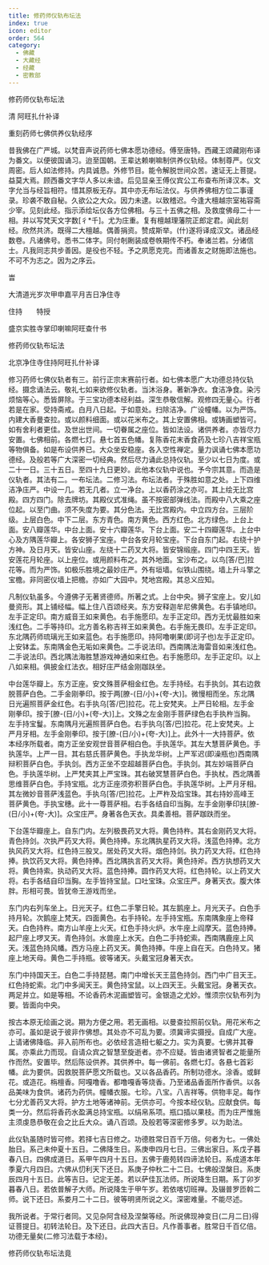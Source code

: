 ```yaml
---
title: 修药师仪轨布坛法
index: true
icon: editor
order: 564
category:
  - 佛藏
  - 大藏经
  - 经藏
  - 密教部
---
```


  修药师仪轨布坛法  

清 阿旺扎什补译  

重刻药师七佛供养仪轨经序  

昔我佛在广严城。以梵音声说药师七佛本愿功德经。傅至唐特。西藏王颂藏刚布译为番文。以便彼国诵习。迨至国朝。王辈达赖喇嘛制供养仪轨经。体制尊严。仪文周密。后人如法修持。内具诚恳。外修节目。能令解脱世间众苦。速证无上菩提。益莫大焉。顾西番文字华人多以未谙。后见显亲王傅仪宾公工布查布所译汉本。文字允当与经旨相符。惜其原板无存。其中亦无布坛法仪。与供养佛相方位二事谨录。珍袭不敢自秘。久欲公之大众。因力未逮。以致稽迟。今逢大檀越宗室祐容斋少宰。见刻此经。指示添绘坛仪各方位佛相。与三十五佛之相。及救度佛母二十一相。并以写梵天文字数[彳*千]。尤为庄重。复有檀越理藩院正郎定君。闻此刻经。欣然共济。既得二大檀越。偶善捐资。赞成斯举。(什)遂将译成汉文。诸品经数卷。凡诸佛号。悉书二体字。同付剞劂装成卷帙期传不朽。奉诸兰若。分诸信士。凡我同志共步善因。是役也不轻。予之夙愿克完。而诸善友之财施即法施也。不可不为志之。因为之序云。  

旹  

大清道光岁次甲申嘉平月吉日净住寺  

住持　　特授  

盛京实胜寺掌印喇嘛阿旺查什书  

修药师仪轨布坛法  

北京净住寺住持阿旺扎什补译  

修习药师七佛仪轨者有三。前行正宗末赛前行者。如七佛本愿广大功德总持仪轨经。摄念诵法云。敬礼七如来欲修仪轨者。当沐浴身。著新净衣。食洁净食。染污烦恼等心。悉皆屏除。于三宝功德本经利益。深生恭敬信解。观修四无量心。行者若是在家。受持斋戒。白月八日起。于如意处。扫除洁净。广设幢幡。以为严饰。内建大香曼查拉。或以颜料细面。或以花米布之。其上安置佛相。或铸画塑皆可。如有舍利者更佳。及世出世间。一切眷属之座位。皆如法设。诸供养者。亦皆尽力安置。七佛相前。各燃七灯。悬七首五色幡。复陈香花末香食药及七珍八吉祥宝瓶等物俱备。如是布设供养已。大众坐安稳座。各入空性禅定。量力讽诵七佛本愿功德经。及般若等广大深密一切经典。然后尽力诵此总持仪轨。至少以七日为度。或二十一日。三十五日。至四十九日更妙。此他本仪轨中说也。予今宗其意。而造是仪轨者。其法有二。一布坛法。二修习法。布坛法者。于殊胜如意之处。上下四维洁净庄严。中设一几。若无几者。立一净台。上以香药涂之亦可。其上绘无比宫殿。四方四门。除去牌坊。其殿仪式准绳。虽不按密部弹线法。而殿中八大乘之座位起。以至门曲。须不失度为要。其分色法。无比宫殿内。中立四方台。三层阶级。上层白色。中下二层。东方青色。南方黄色。西方红色。北方绿色。上台上面。安八瓣莲华。中台上面。安十六瓣莲华。下台上面。安二十四瓣莲华。上台中心及方隅莲华瓣上。各安狮子宝座。中台各安月轮宝座。下台自东门起。右绕十护方神。及日月天。皆安山座。左绕十二药叉大将。皆安锦缎座。四门中四王天。皆安莲花月轮座。以上座位。或用颜料布之。其外地面。宝沙布之。以鸟[答/巴]拉花等。而为严饰。如极乐胜境之最妙庄严。外有垣墙。似铁山围绕。墙上升斗擎之宝檐。非同密仪墙上把檐。亦如广大园中。梵地宫殿。其总义应知。  

凡制仪轨虽多。今遵佛子无著贤德师。所著之式。上台中央。狮子宝座上。安儿如曼资形。其上铺经幅。幅上住八百颂经夹。东方安释迦牟尼佛黄色。右手镇地印。左手正定印。南方威音王如来黄色。右手施愿印。左手正定印。西方无忧最胜如来浅红色。二手等持印。北方善名称吉祥王如来黄色。右手施无畏印。左手正定印。东北隅药师琉璃光王如来蓝色。右手施愿印。持阿噜喇果(即诃子也)左手正定印。上安钵盂。东南隅金色无垢如来黄色。二手说法印。西南隅法海雷音如来浅红色。二手说法印。西北隅法海胜慧游戏神通如来红色。右手施愿印。左手正定印。以上八如来相。俱披金红法衣。相好庄严结金刚跏趺坐。  

中台莲华瓣上。东方正座。安文殊菩萨相金红色。左手持经。右手执剑。其右边救脱菩萨白色。二手金刚拳印。按于两[膫-(日/小)+(夸-大)]。微慢相而坐。东北隅日光遍照菩萨金红色。右手执乌[答/巴]拉花。花上安梵夹。上严日轮相。左手金刚拳印。按于[膫-(日/小)+(夸-大)]上。文殊之左金刚手菩萨绿色右手执杵当胸。左手持宝鬘。东南隅月光遍照菩萨白色。右手执乌[答/巴]拉花。花上安梵夹。上严月牙相。左手金刚拳印。按于[膫-(日/小)+(夸-大)]上。此外十一大持菩萨。依本经序所载者。南方正坐安观世音菩萨相白色。手执莲华。其左大慧菩萨黄色。手执莲华。上严一目。其右慈氏菩萨黄色。手执龙华树。上严军迟(即澡瓶也)西南隅辩积菩萨白色。手执剑。西方正坐不空超越菩萨白色。手执剑。其左妙端菩萨白色。手执莲华树。上严梵夹其上严宝珠。其右破冥慧菩萨白色。手执杖。西北隅善思维菩萨白色。手持宝瓶。北方正座须弥积菩萨白色。手执莲华树。上严月牙相。其左微妙音菩萨浅蓝色。手执乌[答/巴]拉花。上严杵及焰宝珠。其右持妙高峰王菩萨黄色。手执宝穗。此十一尊菩萨相。右手各结自印当胸。左手金刚拳印扶[膫-(日/小)+(夸-大)]。众宝庄严。身著各色天衣。具柔善相。菩萨跏趺而坐。  

下台莲华瓣座上。自东门内。左列极畏药叉大将。黄色持杵。其右金刚药叉大将。青色持剑。次执严药叉大将。黄色持捧。东北隅执星药叉大将。浅蓝色持捧。北方执风药叉大将。红色持三股叉。居处药叉大将。烟色持剑。执力药叉大将。红色持捧。执饮药叉大将。黄色持捧。西北隅执言药叉大将。黄色持斧。西方执想药叉大将。黄色持索。执动药叉大将。蓝色持捧。圆作药叉大将。红色持轮。以上药叉大将。右手各结自印当胸。左手皆持宝鼠。口吐宝珠。众宝庄严。身著天衣。腹大体胖。形相可畏。皆犹帝王游戏而坐。  

东门内右列车坐上。日光天子。红色二手擎日轮。其左鹅座上。月光天子。白色手持月轮。次鹅座上梵天。四面黄色。右手持轮。左手持宝瓶。东南隅象座上帝释天。白色持杵。南方山羊座上火天。红色手持火炉。水牛座上阎摩天。蓝色持捧。起尸座上啰叉天。青色持剑。水兽座上水天。白色二手持蛇索。西南隅鹿座上风天。浅蓝色持风幡。西方马座上药叉天。黄色持捧。牛座上自在天。白色持叉。猪座上地天母。黄色二手持瓶。彼等诸天。头戴宝冠身著天衣。  

东门中持国天王。白色二手持琵琶。南门中增长天王蓝色持剑。西门中广目天王。红色持蛇索。北门中多闻天王。黄色持宝鼠。以上四天王。头戴宝冠。身著天衣。两足并立。如是等相。不论香药木泥画塑皆可。金银造之尤妙。惟须宗仪轨布列为要。皆面向中央。  

按古本原无绘画之说。期为方便之用。若无画相。以曼查拉照前仪轨。用花米布之亦可。虽如是说于彼非作佛想。其处亦不可乱为要。须冀谛实摄授。自成广大座。上请诸佛降临。非入前所布也。必依经言造相七躯之力。实为真要。七佛并其眷属。亦乘此力而现。自请众宾之智慧至旋逝者。亦不应疑。皆由诸贤智者之能量所作而然。安置毕。然后陈设供养。其供养中。每一佛前。各燃七灯。各悬七首彩幡。此为要供。因救脱菩萨愿文所载也。又以各品香药。所制功德水。涂香。或鲜花。或造花。栴檀香。阿嘎噜香。都噜嘎香等烧香。乃至诸品香面所作香供。以各品美味为食供。诸药为药供。幢幡衣服。七珍。八宝。八吉祥等。供物丰足。每作七分尤善药叉大将。护方土地等诸神前。无供亦可。今按本经仪轨。应献食供。每类一分。然后将香药水盈满总持宝瓶。以绢帛系项。瓶口插以果枝。而为庄严惟施主须虔恳恭敬在会之比丘大众。诵八百颂。及般若等深密修多罗。以为助法。  

此仪轨虽随时皆可修。若择七吉日修之。功德胜常日百千万倍。何者为七。一佛处胎日。系己未仲夏十五日。二佛降生日。系庚申四月七日。三佛出家日。系戊子暮春八日。四佛成道日。系甲午四月十五日。五佛于鹿苑转四谛法轮日。系成道本年季夏六月四日。六佛从忉利天下还日。系庚子仲秋二十二日。七佛般涅槃日。系庚辰四月十五日。此等吉日。记定无差。若以萨佳瓦法师。所说降生日期。系丁卯岁暮春八日。若依普解子大师。所说降生于甲午岁。若依喀切班禅。及辍普罗匝斡二师。说下还日。系娄月二十二日。彼等明贤所说之义。深密难量。不能尽述。  

我所说者。于常行者同。又见杂阿含经及涅槃等经。所说佛现神变日(二月二日)得证菩提日。初转法轮日。及下还日。此四大吉日。凡作善事者。胜常日千百亿倍。功德无量矣(二修习法载于本经)。  

修药师仪轨布坛法竟  
